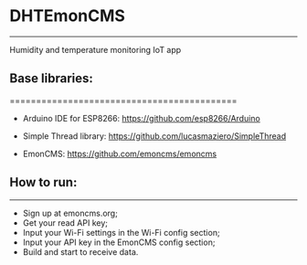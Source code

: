 # DHTEmonCMS
------------------------------------------

Humidity and temperature monitoring IoT app

## Base libraries:
===========================================
- Arduino IDE for ESP8266:
      https://github.com/esp8266/Arduino
      
- Simple Thread library:
      https://github.com/lucasmaziero/SimpleThread
      
- EmonCMS:
      https://github.com/emoncms/emoncms

## How to run:
------------------------------------------

- Sign up at emoncms.org;
- Get your read API key;
- Input your Wi-Fi settings in the Wi-Fi config section;
- Input your API key in the EmonCMS config section;
- Build and start to receive data.

